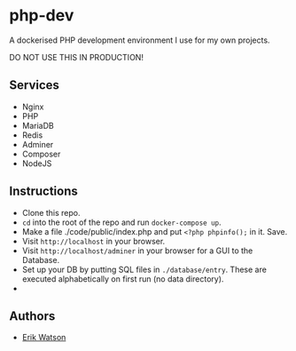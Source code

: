 # php-dev

A dockerised PHP development environment I use for my own projects.

DO NOT USE THIS IN PRODUCTION!


## Services

  + Nginx
  + PHP
  + MariaDB
  + Redis
  + Adminer
  + Composer
  + NodeJS


## Instructions

  + Clone this repo.
  + `cd` into the root of the repo and run `docker-compose up`.
  + Make a file ./code/public/index.php and put `<?php phpinfo();` in it. Save.
  + Visit `http://localhost` in your browser.
  + Visit `http://localhost/adminer` in your browser for a GUI to the Database. 
  + Set up your DB by putting SQL files in `./database/entry`. These are executed alphabetically on first run (no data directory). 
  + 

## Authors

 - [Erik Watson](mailto:erik@erikwatson.me)
